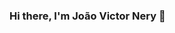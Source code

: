 ### Hi there, I'm João Victor Nery 👋

<!--
**JohnJohnNB/JohnJohnNB** is a ✨ _special_ ✨ repository because its `README.md` (this file) appears on your GitHub profile.

Here are some ideas to get you started:

- 🌱 I’m currently learning Python
- 👯 I’m studying Information Systems at UFSC (Federal University of Santa Catarina)
- ⚡ Fun fact: I love technology and sports
-->
